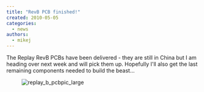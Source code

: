 ```yaml
---
title: "RevB PCB finished!"
created: 2010-05-05
categories: 
  - news
authors: 
  - mikej
---
```


The Replay RevB PCBs have been delivered - they are still in China but I am heading over next week and will pick them up. Hopefully I'll also get the last remaining components needed to build the beast...

<figure>

![replay_b_pcbpic_large](@assets/images/replay_b_pcbpic_large.jpg)

</figure>
